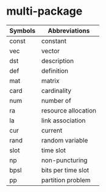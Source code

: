 # multi-package
| Symbols | Abbreviations |
| - | - |
| const | constant |
| vec | vector |
| dst | description |
| def | definition |
| mat | matrix |
| card | cardinality |
| num | number of |
| ra | resource allocation |
| la | link association |
| cur | current |
| rand | random variable |
| slot | time slot |
| np | non-puncturing |
| bpsl | bits per time slot |
| pp | partition problem |
